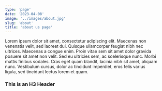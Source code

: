 ```yaml
---
type: 'page'
date: '2023-04-08'
image: '../images/about.jpg'
slug: 'about'
title: 'about us page'
---
```


Lorem ipsum dolor sit amet, consectetur adipiscing elit. Maecenas non venenatis velit, sed laoreet dui. Quisque ullamcorper feugiat nibh nec ultrices. Maecenas a congue enim. Proin vitae sem sit amet dolor gravida posuere sit amet non velit. Sed eu ultricies sem, ac scelerisque nunc. Morbi mattis finibus sodales. Cras eget quam blandit, lacinia nibh sit amet, aliquam nunc. Vestibulum cursus, dolor ac tincidunt imperdiet, eros felis varius ligula, sed tincidunt lectus lorem et quam.

### This is an H3 Header